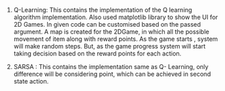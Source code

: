 1. Q-Learning:
	This contains the implementation of the Q learning algorithm implementation. Also used matplotlib library to show the UI for 2D Games. In given code can be customised based on the passed argument. A map is created for the 2DGame, in which all the possible movement of item along with reward points. As the game starts , system will make random steps. But, as the game progress system will start taking decision based on the reward points for each action. 

2. SARSA : This contains the implementation same as Q- Learning, only difference will be considering point, which can be achieved in second state action.
				   
				   